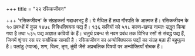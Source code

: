 +++
title = "२२ रसिकजीवन"

+++
'रसिकजीवन' के संग्रहकर्ता गदाधरभट्ट हैं। ये मैथिल हैं तथा गौरपति के आत्मज हैं। रसिकजीवन के १० प्रबन्धों में कुल १४७८ विविधविषयक पद्य हैं। १३६ कवियों को
५१८
काव्य-खण्ड
नामतः उद्धृत किया गया है तथा ५३५ पद्य अज्ञात कवियों के हैं। चतुर्थ प्रबन्ध से नवम प्रबंध तक विभिन्न रसों से संबद्ध पद्य हैं, जिनमें शृंगार रस पर सर्वाधिक सामग्री है। रसिकजीवन का अन्योक्तिपरक पद्यों का संग्रह बड़ा ही बहुमूल्य है। पलांडु (प्याज), शण, बिल्व, तृण, तुंबी जैसे अप्रचलिक विषयों पर अन्योक्तियाँ रोचक हैं।